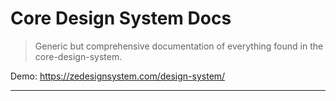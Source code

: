 # Core Design System Docs

> Generic but comprehensive documentation of everything found in the
> core-design-system.

Demo: https://zedesignsystem.com/design-system/

---
